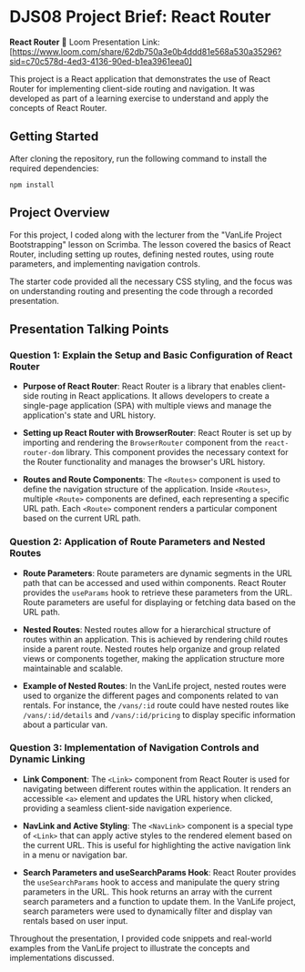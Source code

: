 # DJS08 Project Brief: React Router 

**React Router**
🎥 Loom Presentation Link: [https://www.loom.com/share/62db750a3e0b4ddd81e568a530a35296?sid=c70c578d-4ed3-4136-90ed-b1ea3961eea0]

This project is a React application that demonstrates the use of React Router for implementing client-side routing and navigation. It was developed as part of a learning exercise to understand and apply the concepts of React Router.

## Getting Started

After cloning the repository, run the following command to install the required dependencies:

```
npm install
```

## Project Overview

For this project, I coded along with the lecturer from the "VanLife Project Bootstrapping" lesson on Scrimba. The lesson covered the basics of React Router, including setting up routes, defining nested routes, using route parameters, and implementing navigation controls.

The starter code provided all the necessary CSS styling, and the focus was on understanding routing and presenting the code through a recorded presentation.

## Presentation Talking Points

### Question 1: Explain the Setup and Basic Configuration of React Router

- **Purpose of React Router**: React Router is a library that enables client-side routing in React applications. It allows developers to create a single-page application (SPA) with multiple views and manage the application's state and URL history.

- **Setting up React Router with BrowserRouter**: React Router is set up by importing and rendering the `BrowserRouter` component from the `react-router-dom` library. This component provides the necessary context for the Router functionality and manages the browser's URL history.

- **Routes and Route Components**: The `<Routes>` component is used to define the navigation structure of the application. Inside `<Routes>`, multiple `<Route>` components are defined, each representing a specific URL path. Each `<Route>` component renders a particular component based on the current URL path.

### Question 2: Application of Route Parameters and Nested Routes

- **Route Parameters**: Route parameters are dynamic segments in the URL path that can be accessed and used within components. React Router provides the `useParams` hook to retrieve these parameters from the URL. Route parameters are useful for displaying or fetching data based on the URL path.

- **Nested Routes**: Nested routes allow for a hierarchical structure of routes within an application. This is achieved by rendering child routes inside a parent route. Nested routes help organize and group related views or components together, making the application structure more maintainable and scalable.

- **Example of Nested Routes**: In the VanLife project, nested routes were used to organize the different pages and components related to van rentals. For instance, the `/vans/:id` route could have nested routes like `/vans/:id/details` and `/vans/:id/pricing` to display specific information about a particular van.

### Question 3: Implementation of Navigation Controls and Dynamic Linking

- **Link Component**: The `<Link>` component from React Router is used for navigating between different routes within the application. It renders an accessible `<a>` element and updates the URL history when clicked, providing a seamless client-side navigation experience.

- **NavLink and Active Styling**: The `<NavLink>` component is a special type of `<Link>` that can apply active styles to the rendered element based on the current URL. This is useful for highlighting the active navigation link in a menu or navigation bar.

- **Search Parameters and useSearchParams Hook**: React Router provides the `useSearchParams` hook to access and manipulate the query string parameters in the URL. This hook returns an array with the current search parameters and a function to update them. In the VanLife project, search parameters were used to dynamically filter and display van rentals based on user input.

Throughout the presentation, I provided code snippets and real-world examples from the VanLife project to illustrate the concepts and implementations discussed.